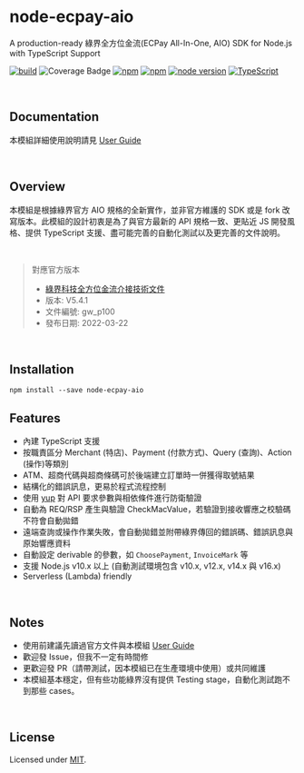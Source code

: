 # node-ecpay-aio

A production-ready 綠界全方位金流(ECPay All-In-One, AIO) SDK for Node.js with TypeScript Support

[![build](https://github.com/simenkid/node-ecpay-aio/actions/workflows/build.yml/badge.svg)](https://github.com/simenkid/node-ecpay-aio/actions/workflows/build.yml)
![Coverage Badge](https://img.shields.io/endpoint?url=https://gist.githubusercontent.com/simenkid/6cd8ec3f4115bc7b0fc0cb646da2dd77/raw/d473b387740594dc486c5b8032ad8ba7adb7b91b/node-ecpay-aio__heads_main.json)
[![npm](https://img.shields.io/npm/v/node-ecpay-aio.svg?cacheSeconds=3600)](https://www.npmjs.com/package/node-ecpay-aio)
[![npm](https://img.shields.io/npm/l/node-ecpay-aio.svg?cacheSeconds=3600)](https://github.com/simenkid/node-ecpay-aio/blob/main/LICENSE)
[![node version](https://img.shields.io/node/v/node-ecpay-aio)](https://img.shields.io/node/v/node-ecpay-aio)
[![TypeScript](https://img.shields.io/badge/%3C%2F%3E-TypeScript-%230074c1.svg)](http://www.typescriptlang.org/)

<br />

## Documentation

本模組詳細使用說明請見 [User Guide](https://github.com/simenkid/node-ecpay-aio/wiki)

<br />

## Overview

本模組是根據綠界官方 AIO 規格的全新實作，並非官方維護的 SDK 或是 fork 改寫版本。此模組的設計初衷是為了與官方最新的 API 規格一致、更貼近 JS 開發風格、提供 TypeScript 支援、盡可能完善的自動化測試以及更完善的文件說明。

<br />

> 對應官方版本
>
> - [綠界科技全方位金流介接技術文件](https://www.ecpay.com.tw/Service/API_Dwnld)
> - 版本: V5.4.1
> - 文件編號: gw_p100
> - 發布日期: 2022-03-22

<br />

## Installation

```
npm install --save node-ecpay-aio
```

## Features

- 內建 TypeScript 支援
- 按職責區分 Merchant (特店)、Payment (付款方式)、Query (查詢)、Action (操作)等類別
- ATM、超商代碼與超商條碼可於後端建立訂單時一併獲得取號結果
- 結構化的錯誤訊息，更易於程式流程控制
- 使用 [yup](https://github.com/jquense/yup) 對 API 要求參數與相依條件進行防衛驗證
- 自動為 REQ/RSP 產生與驗證 CheckMacValue，若驗證到接收響應之校驗碼不符會自動拋錯
- 遠端查詢或操作作業失敗，會自動拋錯並附帶綠界傳回的錯誤碼、錯誤訊息與原始響應資料
- 自動設定 derivable 的參數，如 `ChoosePayment`, `InvoiceMark` 等
- 支援 Node.js v10.x 以上 (自動測試環境包含 v10.x, v12.x, v14.x 與 v16.x)
- Serverless (Lambda) friendly

<br />

## Notes

- 使用前建議先讀過官方文件與本模組 [User Guide](https://github.com/simenkid/node-ecpay-aio/wiki)
- 歡迎發 Issue，但我不一定有時間修
- 更歡迎發 PR（請帶測試，因本模組已在生產環境中使用）或共同維護
- 本模組基本穩定，但有些功能綠界沒有提供 Testing stage，自動化測試跑不到那些 cases。

<br />

## License

Licensed under [MIT](https://github.com/simenkid/node-ecpay-aio/blob/main/LICENSE).
